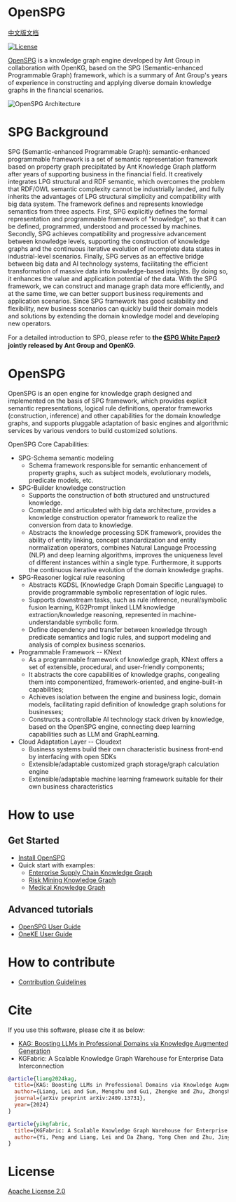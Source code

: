 # OpenSPG

[中文版文档](./README_cn.md)

[![License](https://img.shields.io/badge/License-Apache%202.0-blue.svg)](./LICENSE)

[OpenSPG](https://spg.openkg.cn/en-US) is a knowledge graph engine developed by Ant Group in collaboration with OpenKG, based on the SPG (Semantic-enhanced Programmable Graph) framework, which is a summary of Ant Group's years of experience in constructing and applying diverse domain knowledge graphs in the financial scenarios.

![OpenSPG Architecture](https://github.com/user-attachments/assets/56c2772b-7343-41ce-a17e-f6d838d2f791)

# SPG Background

SPG (Semantic-enhanced Programmable Graph): semantic-enhanced programmable framework is a set of semantic representation framework based on property graph precipitated by Ant Knowledge Graph platform after years of supporting business in the financial field. It creatively integrates LPG structural and RDF semantic, which overcomes the problem that RDF/OWL semantic complexity cannot be industrially landed, and fully inherits the advantages of LPG structural simplicity and compatibility with big data system. The framework defines and represents knowledge semantics from three aspects. First, SPG explicitly defines the formal representation and programmable framework of "knowledge", so that it can be defined, programmed, understood and processed by machines. Secondly, SPG achieves compatibility and progressive advancement between knowledge levels, supporting the construction of knowledge graphs and the continuous iterative evolution of incomplete data states in industrial-level scenarios. Finally, SPG serves as an effective bridge between big data and AI technology systems, facilitating the efficient transformation of massive data into knowledge-based insights. By doing so, it enhances the value and application potential of the data. With the SPG framework, we can construct and manage graph data more efficiently, and at the same time, we can better support business requirements and application scenarios. Since SPG framework has good scalability and flexibility, new business scenarios can quickly build their domain models and solutions by extending the domain knowledge model and developing new
operators.

For a detailed introduction to SPG, please refer to **the [《SPG White Paper》](https://spg.openkg.cn/en-US "SPG White Paper") jointly released by Ant Group and OpenKG**.

# OpenSPG

OpenSPG is an open engine for knowledge graph designed and implemented on the basis of SPG framework, which provides explicit semantic representations, logical rule definitions, operator frameworks (construction, inference) and other capabilities for the domain knowledge graphs, and supports pluggable adaptation of basic engines and algorithmic services by various vendors to build customized solutions.

OpenSPG Core Capabilities:

* SPG-Schema semantic modeling
  * Schema framework responsible for semantic enhancement of property graphs, such as subject models, evolutionary models, predicate models, etc.
* SPG-Builder knowledge construction
  * Supports the construction of both structured and unstructured knowledge.
  * Compatible and articulated with big data architecture, provides a knowledge construction operator framework to realize the conversion from data to knowledge.
  * Abstracts the knowledge processing SDK framework, provides the ability of entity linking, concept standardization and entity normalization operators, combines Natural Language Processing (NLP) and deep learning algorithms, improves the uniqueness level of different instances within a single type. Furthermore, it supports the continuous iterative evolution of the domain knowledge graphs.
* SPG-Reasoner logical rule reasoning
  * Abstracts KGDSL (Knowledge Graph Domain Specific Language) to provide programmable symbolic representation of logic rules.
  * Supports downstream tasks, such as rule inference, neural/symbolic fusion learning, KG2Prompt linked LLM knowledge extraction/knowledge reasoning, represented in machine-understandable symbolic form.
  * Define dependency and transfer between knowledge through predicate semantics and logic rules, and support modeling and analysis of complex business scenarios.
* Programmable Framework -- KNext
  * As a programmable framework of knowledge graph, KNext offers a set of extensible, procedural, and user-friendly components;
  * It abstracts the core capabilities of knowledge graphs, congealing them into componentized, framework-oriented, and engine-built-in capabilities;
  * Achieves isolation between the engine and business logic, domain models, facilitating rapid definition of knowledge graph solutions for businesses;
  * Constructs a controllable AI technology stack driven by knowledge, based on the OpenSPG engine, connecting deep learning capabilities such as LLM and GraphLearning.
* Cloud Adaptation Layer -- Cloudext
  * Business systems build their own characteristic business front-end by interfacing with open SDKs
  * Extensible/adaptable customized graph storage/graph calculation engine
  * Extensible/adaptable machine learning framework suitable for their own business characteristics

# How to use

## Get Started

* [Install OpenSPG](https://openspg.yuque.com/ndx6g9/ns5nw2/yl9p847hcfpluv46)
* Quick start with examples:
  * [Enterprise Supply Chain Knowledge Graph](https://openspg.yuque.com/ndx6g9/ns5nw2/gyd703vk4l5qqb9y)
  * [Risk Mining Knowledge Graph](https://openspg.yuque.com/ndx6g9/ns5nw2/yoleogat9akvyqnz)
  * [Medical Knowledge Graph](https://openspg.yuque.com/ndx6g9/ns5nw2/kadwgc3iarqqemo1)

## Advanced tutorials

* [OpenSPG User Guide](https://openspg.yuque.com/ndx6g9/ps5q6b)
* [OneKE   User Guide](https://openspg.yuque.com/ndx6g9/ps5q6b/vfoi61ks3mqwygvy)

# How to contribute

* [Contribution Guidelines](https://spg.openkg.cn/en-US/quick-start/contribution)

# Cite

If you use this software, please cite it as below:
* [KAG: Boosting LLMs in Professional Domains via Knowledge Augmented Generation](https://arxiv.org/abs/2409.13731)
* KGFabric: A Scalable Knowledge Graph Warehouse for Enterprise Data Interconnection

```bibtex
@article{liang2024kag,
  title={KAG: Boosting LLMs in Professional Domains via Knowledge Augmented Generation},
  author={Liang, Lei and Sun, Mengshu and Gui, Zhengke and Zhu, Zhongshu and Jiang, Zhouyu and Zhong, Ling and Qu, Yuan and Zhao, Peilong and Bo, Zhongpu and Yang, Jin and others},
  journal={arXiv preprint arXiv:2409.13731},
  year={2024}
}

@article{yikgfabric,
  title={KGFabric: A Scalable Knowledge Graph Warehouse for Enterprise Data Interconnection},
  author={Yi, Peng and Liang, Lei and Da Zhang, Yong Chen and Zhu, Jinye and Liu, Xiangyu and Tang, Kun and Chen, Jialin and Lin, Hao and Qiu, Leijie and Zhou, Jun}
}
```

# License

[Apache License 2.0](LICENSE)
